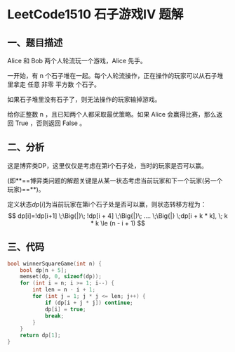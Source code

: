 # LeetCode1510 石子游戏IV 题解

## 一、题目描述

Alice 和 Bob 两个人轮流玩一个游戏，Alice 先手。

一开始，有 n 个石子堆在一起。每个人轮流操作，正在操作的玩家可以从石子堆里拿走 任意 非零 平方数 个石子。

如果石子堆里没有石子了，则无法操作的玩家输掉游戏。

给你正整数 n ，且已知两个人都采取最优策略。如果 Alice 会赢得比赛，那么返回 True ，否则返回 False 。



## 二、分析

这是博弈类DP，这里仅仅是考虑在第i个石子处，当时的玩家是否可以赢。

(即**==博弈类问题的解题关键是从某一状态考虑当前玩家和下一个玩家(另一个玩家)==**)。

定义状态$dp[i]$为当前玩家在第i个石子处是否可以赢，则状态转移方程为：
$$
dp[i]=!dp[i+1] \;\Big{|}\; !dp[i + 4] \;\Big{|}\; .... \;\Big{|} \;dp[i + k * k], \; k * k \le (n - i + 1)
$$


## 三、代码

```c++
bool winnerSquareGame(int n) {
    bool dp[n + 5];
    memset(dp, 0, sizeof(dp));
    for (int i = n; i >= 1; i--) {
        int len = n - i + 1;
        for (int j = 1; j * j <= len; j++) {
            if (dp[i + j * j]) continue;
            dp[i] = true;
            break;
        }
    }
    return dp[1];
}
```

